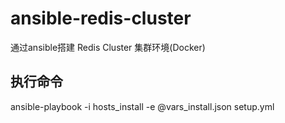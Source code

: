 # ansible-redis-cluster
通过ansible搭建 Redis Cluster 集群环境(Docker)

## 执行命令
ansible-playbook -i hosts_install -e @vars_install.json setup.yml 